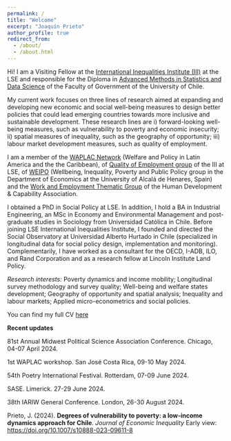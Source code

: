 ```yaml
---
permalink: /
title: "Welcome"
excerpt: "Joaquín Prieto"
author_profile: true
redirect_from: 
  - /about/
  - /about.html
---
```



Hi! I am a Visiting Fellow at the <a href="http://www.lse.ac.uk/International-Inequalities" target="_blank"> International Inequalities Institute (III)</a>  at the LSE and responsible for the Diploma in <a href="https://gobierno.uchile.cl/postgrado/educacion-continua/cursos-ejecutivos" target="_blank">Advanced Methods in Statistics and Data Science</a> of the Faculty of Government of the University of Chile.

My current work focuses on three lines of research aimed at expanding and developing new economic and social well-being measures to design better policies that could lead emerging countries towards more inclusive and sustainable development. These research lines are i) forward-looking well-being measures, such as vulnerability to poverty and economic insecurity; ii) spatial measures of inequality, such as the geography of opportunity; iii) labour market development measures, such as quality of employment.

I am a member of the <a href="http://waplac.org/country-members" target="_blank">  WAPLAC Network</a> (Welfare and Policy in Latin America and the the Caribbean), of <a href="https://quality-employment.org" target="_blank"> Quality of Employment group</a> of the III at LSE, of <a href="https://sites.google.com/view/weipo-uah/team" target="_blank"> WEIPO</a> (Wellbeing, Inequality, Poverty and Public Policy group in the Department of Economics at the University of Alcalá de Henares, Spain) and the <a href="https://hd-ca.org/thematic_group/work-employment)" target="_blank"> Work and Employment Thematic Group</a> of the Human Development & Capability Association.

I obtained a PhD in Social Policy at LSE. In addition, I hold a BA in Industrial Engineering, an MSc in Economy and Environmental Management and post-graduate studies in Sociology from Universidad Católica in Chile. Before joining LSE International Inequalities Institute, I founded and directed the Social Observatory at Universidad Alberto Hurtado in Chile (specialized in longitudinal data for social policy design, implementation and monitoring). Complementarily, I have worked as a consultant for the OECD, I-ADB, ILO, and Rand Corporation and as a research fellow at Lincoln Institute Land Policy.

_Research interests:_  Poverty dynamics and income mobility; Longitudinal survey methodology and survey quality; Well-being and welfare states development; Geography of opportunity and spatial analysis; Inequality and labour markets; Applied micro-econometrics and social policies.

You can find my full CV <a href="files/CV_Joaquin_Prieto_Mar_2024.pdf" target="_blank"> here </a>

__Recent updates__


81st Annual Midwest Political Science Association Conference. Chicago, 04-07 April 2024.

1st WAPLAC workshop. San José Costa Rica, 09-10 May 2024.

54th Poetry International Festival. Rotterdam, 07-09 June 2024.

SASE. Limerick. 27-29 June 2024.

38th IARIW General Conference. London, 26-30 August 2024.


Prieto, J. (2024). __Degrees of vulnerability to poverty: a low-income dynamics approach for Chile__. _Journal of Economic Inequality_  Early view: <a href="https://link.springer.com/article/10.1007/s10888-023-09611-8" target="_blank"> https://doi.org/10.1007/s10888-023-09611-8</a>
